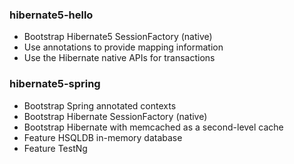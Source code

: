 ### hibernate5-hello

* Bootstrap Hibernate5 SessionFactory (native)
* Use annotations to provide mapping information
* Use the Hibernate native APIs for transactions

### hibernate5-spring
* Bootstrap Spring annotated contexts
* Bootstrap Hibernate SessionFactory (native)
* Bootstrap Hibernate with memcached as a second-level cache
* Feature HSQLDB in-memory database 
* Feature TestNg

